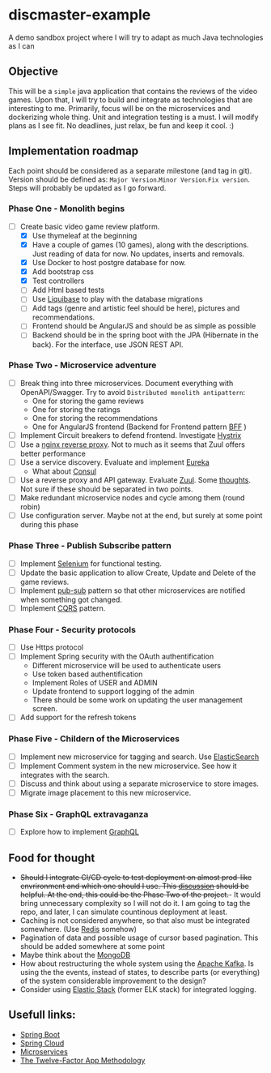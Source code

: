 # discmaster-example
A demo sandbox project where I will try to adapt as much Java technologies as I can

## Objective

This will be a `simple` java application that contains the reviews of the video games. Upon that, I will try to build and integrate as technologies that are interesting to me. Primarily, focus will be on the microservices and dockerizing whole thing. Unit and integration testing is a must. I will modify plans as I see fit. No deadlines, just relax, be fun and keep it cool. :)

## Implementation roadmap

Each point should be considered as a separate milestone (and tag in git). Version should be defined as: `Major Version`.`Minor Version`.`Fix version`. Steps will probably be updated as I go forward.

### Phase One - Monolith begins

* [ ] Create basic video game review platform.
  * [x] Use thymeleaf at the beginning
  * [x] Have a couple of games (10 games), along with the descriptions. Just reading of data for now. No updates, inserts and removals.
  * [x] Use Docker to host postgre database for now.
  * [x] Add bootstrap css
  * [x] Test controllers
  * [ ] Add Html based tests
  * [ ] Use [Liquibase](https://www.liquibase.org/) to play with the database migrations
  * [ ] Add tags (genre and artistic feel should be here), pictures and recommendations.
  * [ ] Frontend should be AngularJS and should be as simple as possible
  * [ ] Backend should be in the spring boot with the JPA (Hibernate in the back). For the interface, use JSON REST API.

### Phase Two - Microservice adventure

* [ ] Break thing into three microservices. Document everything with OpenAPI/Swagger. Try to avoid `Distributed monolith antipattern`:
  * One for storing the game reviews
  * One for storing the ratings
  * One for storing the recommendations
  * One for AngularJS frontend (Backend for Frontend pattern [BFF](https://samnewman.io/patterns/architectural/bff/) )
* [ ] Implement Circuit breakers to defend frontend. Investigate [Hystrix](https://github.com/Netflix/Hystrix)
* [ ] Use a [nginx reverse proxy](https://www.nginx.com/resources/wiki/). Not to much as it seems that Zuul offers better performance
* [ ] Use a service discovery. Evaluate and implement [Eureka](https://github.com/Netflix/eureka)
  * What about [Consul](https://www.consul.io/discovery.html)
* [ ] Use a reverse proxy and API gateway. Evaluate [Zuul](https://github.com/Netflix/eureka). Some [thoughts](https://engineering.opsgenie.com/comparing-api-gateway-performances-nginx-vs-zuul-vs-spring-cloud-gateway-vs-linkerd-b2cc59c65369). Not sure if these should be separated in two points. 
* [ ] Make redundant microservice nodes and cycle among them (round robin)
* [ ] Use configuration server. Maybe not at the end, but surely at some point during this phase

### Phase Three - Publish Subscribe pattern

* [ ] Implement [Selenium](https://selenium.dev/) for functional testing.
* [ ] Update the basic application to allow Create, Update and Delete of the game reviews.
* [ ] Implement [pub-sub](https://microservices.io/patterns/communication-style/messaging.html) pattern so that other microservices are notified when something got changed.
* [ ] Implement [CQRS](https://microservices.io/patterns/data/cqrs.html) pattern.

### Phase Four - Security protocols

* [ ] Use Https protocol
* [ ] Implement Spring security with the OAuth authentification
  * Different microservice will be used to authenticate users
  * Use token based authentification
  * Implement Roles of USER and ADMIN
  * Update frontend to support logging of the admin
  * There should be some work on updating the user management screen.
* [ ] Add support for the refresh tokens

### Phase Five - Childern of the Microservices

* [ ] Implement new microservice for tagging and search. Use [ElasticSearch](https://www.elastic.co/)
* [ ] Implement Comment system in the new microservice. See how it integrates with the search.
* [ ] Discuss and think about using a separate microservice to store images.
* [ ] Migrate image placement to this new microservice.

### Phase Six - GraphQL extravaganza 
* [ ] Explore how to implement [GraphQL](http://graphql.github.io/)

## Food for thought
* ~~Should I integrate CI/CD cycle to test deployment on almost prod-like envrironment and which one should I use. This [discussion](https://hackernoon.com/should-i-use-heroku-or-aws-3bfcd4706a36) should be helpful. At the end, this could be the Phase Two of the project.~~- It would bring unnecessary complexity so I will not do it. I am going to tag the repo, and later, I can simulate countinous deployment at least.
* Caching is not considered anywhere, so that also must be integrated somewhere. (Use [Redis](https://redis.io/) somehow)
* Pagination of data and possible usage of cursor based pagination. This should be added somewhere at some point
* Maybe think about the [MongoDB](https://www.mongodb.com/)
* How about restructuring the whole system using the [Apache Kafka](https://kafka.apache.org/). Is using the the events, instead of states, to describe parts (or everything) of the system considerable improvement to the design?
* Consider using [Elastic Stack](https://www.elastic.co/elastic-stack) (former ELK stack) for integrated logging.

## Usefull links:
* [Spring Boot](https://spring.io/projects/spring-boot)
* [Spring Cloud](https://spring.io/projects/spring-cloud)
* [Microservices](https://microservices.io/)
* [The Twelve-Factor App Methodology](https://12factor.net/)